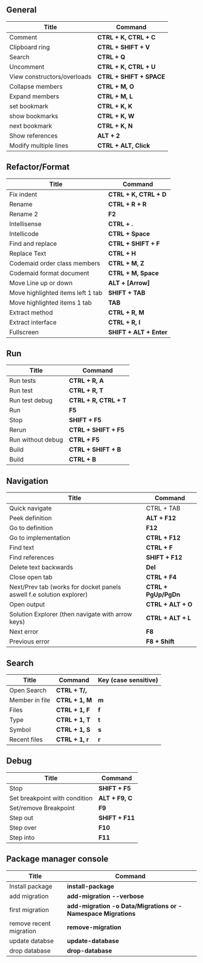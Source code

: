  ## General
 | Title                       | Command                  |
 | --------------------------- | ------------------------ |
 | Comment                     | **CTRL + K, CTRL + C**   |
 | Clipboard ring              | **CTRL + SHIFT + V**     |
 | Search                      | **CTRL + Q**             |
 | Uncomment                   | **CTRL + K, CTRL + U**   |
 | View constructors/overloads | **CTRL + SHIFT + SPACE** |
 | Collapse members            | **CTRL + M, O**          |
 | Expand members              | **CTRL + M, L**          |
 | set bookmark                | **CTRL + K, K**          |
 | show bookmarks              | **CTRL + K, W**          |
 | next bookmark               | **CTRL + K, N**          |
 | Show references             | **ALT + 2**              |
 | Modify multiple lines       | **CTRL + ALT, Click**    |


 ## Refactor/Format
 | Title                             | Command                 |
 | --------------------------------- | ----------------------- |
 | Fix indent                        | **CTRL + K, CTRL + D**  |
 | Rename                            | **CTRL + R + R**        |
 | Rename 2                          | **F2**                  |
 | Intellisense                      | **CTRL + .**            |
 | Intellicode                       | **CTRL + Space**        |
 | Find and replace                  | **CTRL + SHIFT + F**    |
 | Replace Text                      | **CTRL + H**            |
 | Codemaid order class members      | **CTRL + M, Z**         |
 | Codemaid format document          | **CTRL + M, Space**     |
 | Move  Line up or down             | **ALT + [Arrow]**       |
 | Move highlighted items left 1 tab | **SHIFT + TAB**         |
 | Move highlighted items 1 tab      | **TAB**                 |
 | Extract method                    | **CTRL + R, M**         |
 | Extract interface                 | **CTRL + R, I**         |
 | Fullscreen                        | **SHIFT + ALT + Enter** |

  ## Run
 | Title             | Command                |
 | ----------------- | ---------------------- |
 | Run tests         | **CTRL + R, A**        |
 | Run test          | **CTRL + R, T**        |
 | Run test debug    | **CTRL + R, CTRL + T** |
 | Run               | **F5**                 |
 | Stop              | **SHIFT + F5**         |
 | Rerun             | **CTRL + SHIFT + F5**  |
 | Run without debug | **CTRL + F5**          |
 | Build             | **CTRL + SHIFT + B**   |
 | Build             | **CTRL + B**           |

   ## Navigation
 | Title                                                                | Command              |
 | -------------------------------------------------------------------- | -------------------- |
 | Quick navigate                                                       | CTRL + TAB           |
 | Peek definition                                                      | **ALT + F12**        |
 | Go to definition                                                     | **F12**              |
 | Go to implementation                                                 | **CTRL + F12**       |
 | Find text                                                            | **CTRL + F**         |
 | Find references                                                      | **SHIFT + F12**      |
 | Delete text backwards                                                | **Del**              |
 | Close open tab                                                       | **CTRL + F4**        |
 | Next/Prev tab (works for docket panels aswell f.e solution explorer) | **CTRL + PgUp/PgDn** |
 | Open output                                                          | **CTRL + ALT + O**   |
 | Solution Explorer (then navigate with arrow keys)                    | **CTRL + ALT + L**   |
 | Next error                                                           | **F8**               |
 | Previous error                                                       | **F8 + Shift**       |
 
 ## Search
 | Title          | Command         | Key (case sensitive) |
 | -------------- | --------------- | -------------------- |
 | Open Search    | **CTRL + T/,**  |                      |
 | Member in file | **CTRL + 1, M** | **m**                |
 | Files          | **CTRL + 1, F** | **f**                |
 | Type           | **CTRL + 1, T** | **t**                |
 | Symbol         | **CTRL + 1, S** | **s**                |
 | Recent files   | **CTRL + 1, r** | **r**                |

  ## Debug
 | Title                         | Command         |
 | ----------------------------- | --------------- |
 | Stop                          | **SHIFT + F5**  |
 | Set breakpoint with condition | **ALT + F9, C** |
 | Set/remove Breakpoint         | **F9**          |
 | Step out                      | **SHIFT + F11** |
 | Step over                     | **F10**         |
 | Step into                     | **F11**         |

 ## Package manager console
 | Title                   | Command                                                       |
 | ----------------------- | ------------------------------------------------------------- |
 | Install package         | **install-package**                                           |
 | add migration           | **add-migration --verbose**                                   |
 | first migration         | **add-migration -o Data/Migrations or -Namespace Migrations** |
 | remove recent migration | **remove-migration**                                          |
 | update databse          | **update-database**                                           |
 | drop database           | **drop-database**                                             |